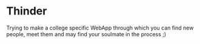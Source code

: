 # Thinder
Trying to make a college specific WebApp through which you can find new people, meet them and may find your soulmate in the process ;)

